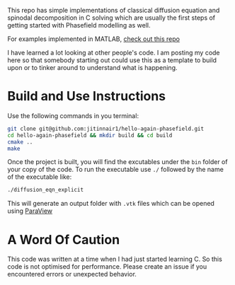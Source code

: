 This repo has simple implementations of classical diffusion equation and spinodal decomposition in C solving which are usually the first steps of getting started with Phasefield modelling as well.

For examples implemented in MATLAB, [check out this repo](https://github.com/jitinnair1/hello-phasefield)

I have learned a lot looking at other people's code. I am posting my code here so that somebody starting out could use this as a template to build upon or to tinker around to understand what is happening.

# Build and Use Instructions
Use the following commands in you terminal:
```bash
git clone git@github.com:jitinnair1/hello-again-phasefield.git
cd hello-again-phasefield && mkdir build && cd build
cmake ..
make
```

Once the project is built, you will find the excutables under the `bin` folder of your copy of the code. To run the executable use `./` followed by the name of the executable like:

```bash
./diffusion_eqn_explicit
```

This will generate an output folder with `.vtk` files which can be opened using [ParaView](https://www.paraview.org/download/)

# A Word Of Caution
This code was written at a time when I had just started learning C. So this code is not optimised for performance. Please create an issue if you encountered errors or unexpected behavior.
